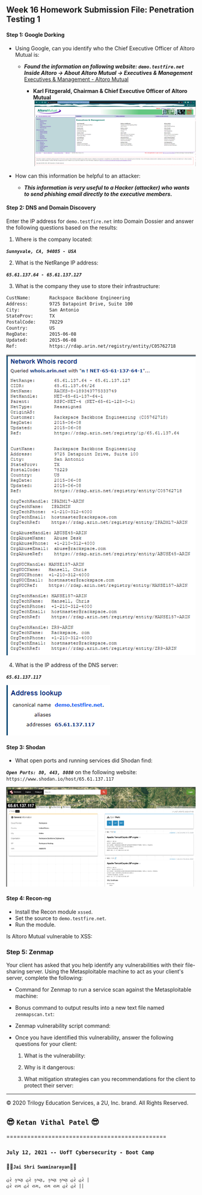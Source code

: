 ## Week 16 Homework Submission File: Penetration Testing 1

#### Step 1: Google Dorking


- Using Google, can you identify who the Chief Executive Officer of Altoro Mutual is:
  - **_Found the information on following website: `demo.testfire.net` Inside Altoro -> About Altoro Mutual -> Executives & Management_**  
  [Executives & Management - Altoro Mutual](http://www.altoromutual.com/index.jsp?content=inside_executives.htm "Executives & Management - Altoro Mutual")  
  
    - **Karl Fitzgerald, Chairman & Chief Executive Officer of Altoro Mutual**  
![Executives & Management - Altoro Mutual](/Homework/images/AltoroMutual.PNG "Executives & Management - Altoro Mutual")

- How can this information be helpful to an attacker:  
  - **_This information is very useful to a Hacker (attacker) who wants to send phishing email directly to the executive members._**

#### Step 2: DNS and Domain Discovery

Enter the IP address for `demo.testfire.net` into Domain Dossier and answer the following questions based on the results:

  1. Where is the company located:   
  
**_`Sunnyvale, CA, 94085 - USA`_**  

  2. What is the NetRange IP address:  
  
**_`65.61.137.64 - 65.61.137.127`_**  

  3. What is the company they use to store their infrastructure:  

```
CustName:       Rackspace Backbone Engineering
Address:        9725 Datapoint Drive, Suite 100
City:           San Antonio
StateProv:      TX
PostalCode:     78229
Country:        US
RegDate:        2015-06-08
Updated:        2015-06-08
Ref:            https://rdap.arin.net/registry/entity/C05762718
```  
  
![Whois Record](/Homework/images/AltoroMutual%20-%20Network%20Whois%20record.PNG)

  4. What is the IP address of the DNS server:  

**_`65.61.137.117`_**  

![IP Address](/Homework/images/AltoroMutual%20-%20IP%20Address.PNG)

#### Step 3: Shodan

- What open ports and running services did Shodan find:

**_`Open Ports: 80, 443, 8080`_** on the following website: `https://www.shodan.io/host/65.61.137.117`  

![Open Ports](/Homework/images/Shodan%20-%2065-61-137-117.PNG)

#### Step 4: Recon-ng

- Install the Recon module `xssed`. 
- Set the source to `demo.testfire.net`. 
- Run the module. 

Is Altoro Mutual vulnerable to XSS: 

### Step 5: Zenmap

Your client has asked that you help identify any vulnerabilities with their file-sharing server. Using the Metasploitable machine to act as your client's server, complete the following:

- Command for Zenmap to run a service scan against the Metasploitable machine: 
 
- Bonus command to output results into a new text file named `zenmapscan.txt`:

- Zenmap vulnerability script command: 

- Once you have identified this vulnerability, answer the following questions for your client:
  1. What is the vulnerability:

  2. Why is it dangerous:

  3. What mitigation strategies can you recommendations for the client to protect their server:

---
© 2020 Trilogy Education Services, a 2U, Inc. brand. All Rights Reserved.  

  
## :sunglasses: `Ketan Vithal Patel` :sunglasses:
==============================================
### `July 12, 2021 -- UofT Cybersecurity - Boot Camp`
#### :rose::rose:`Jai Shri Swaminarayan`:rose::rose:
```
હરે કૃષ્ણ હરે કૃષ્ણ, કૃષ્ણ કૃષ્ણ હરે હરે |  
હરે રામ હરે રામ, રામ રામ હરે હરે ||
```
